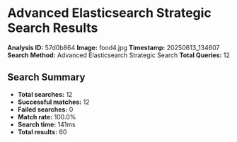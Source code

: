 # Advanced Elasticsearch Strategic Search Results

**Analysis ID:** 57d0b864
**Image:** food4.jpg
**Timestamp:** 20250613_134607
**Search Method:** Advanced Elasticsearch Strategic Search
**Total Queries:** 12

## Search Summary

- **Total searches:** 12
- **Successful matches:** 12
- **Failed searches:** 0
- **Match rate:** 100.0%
- **Search time:** 141ms
- **Total results:** 60

